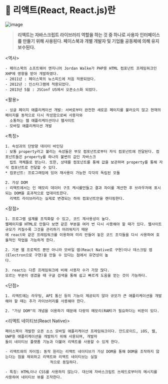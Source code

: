 # 📢 리액트(React, React.js)란

![image](https://user-images.githubusercontent.com/99963066/201525946-4c0960c0-7fa4-4841-a4a3-bf63457c1ece.png)

> **리액트는 자바스크립트 라이브러리 역할을 하는 것 중 하나로 사용자 인터페이스를 만들기 위해 사용된다. 페이스북과 개별 개발자 및 기업들 공동체에 의해 유지보수된다.**

<역사>
```
- 페이스북의 소프트웨어 엔지니어 Jordan Walke가 PHP용 HTML 컴포넌트 프레임워크인 XHP에 영향을 받아 개발하였다.
- 2011년 : 페이스북의 뉴스피드에 처음 적용되었다.
- 2012년 : 인스타그램에 적용되었다.
- 2013년 5월 : JSConf US에서 오픈소스화 되었다.
```

<활용>
```
- 싱글 페이지 애플리케이션 개발: 서버로부터 완전한 새로운 페이지를 불러오지 않고 현재의 페이지를 동적으로 다시 작성함으로써 사용자와 
  소통하는 웹 애플리케이션이나 웹사이트
- 모바일 애플리케이션 개발
```

<특징>
```
1. 속성과의 단방향 데이터 바인딩
: 보통 property라고 불리는 속성들은 부모 컴포넌트로부터 자식 컴포넌트에 전달된다. 컴포넌트들은 property를 하나의 불변의 값인 자바스크
  립트 객체들로 받는다. 또한, 상태를 컴포넌트를 통해 값을 보관하며 property를 통해 자식 컴포넌트로 전달할 수 있다.
* 컴포넌트: 프로그래밍에 있어 재사용이 가능한 각각의 독립된 모듈

2. 가상 DOM
: 리액트에서는 인 메모리 데이터 구조 캐시를만들고 결과 차이를 계산한 후 브라우저에 표시되는 DOM을 효과적으로 업데이트한다.
  리액트 라이브러리는 실제로 변경되는 하위 컴포넌트만을 렌더링한다.
```

<장점>
```
1. 프로그램 설계를 조직화할 수 있고, 코드 재사용성이 높다.
웹페이지를 HTML로 만들다 보면 같은 부분을 여러 번 다시 사용해야 할 때가 있다. 웹사이트 규모가 커질수록 그것을 관리하기 어려워지기 때문
에 react와 같은 프레임워크를 이용하여 미리 만들어 놓은 코드 조각들을 다시 사용하여 효율적인 작업을 가능하게 한다.

2. 기본 웹 프로젝트 뿐만 아니라 모바일 앱(React Native로 구현)이나 데스크탑 앱(Electron으로 구현)을 만들 수 있다는 점에서 유연성이 높
다.

3. react는 다른 프레임워크에 비해 사용자 수가 가장 많다.
모르는 부분이 생겼을 때 구글 검색을 통해 쉽고 빠르게 도움을 얻는 것이 가능하다.
```

<단점>
```
1. 리액트에는 라우팅, API 통신 등의 기능이 제공되지 않아 규모가 큰 애플리케이션을 개발해야 할 때는 추가 라이브러리를 사용해야 한다.

2. "가상 DOM"의 개념을 이용하기 때문에 다량의 메모리(RAM)가 필요하다는 비판이 있다.
```

<리액트 네이티브(React Native)>
```
페이스북이 개발한 오픈 소스 모바일 애플리케이션 프레임워크이다. 안드로이드, iOS, 웹, UWP용 애플리케이션을 개발하기 위해 사용되며, 개발자
들이 네이티브 플랫폼 기능과 더불어 리액트를 사용할 수 있게 한다.

- 리액트와의 차이점: 동작 원리는 리액트 네이티브가 가상 DOM을 통해 DOM을 조작하지 않는다는 점을 제외하고 리액트와 리액트 네이티브는 실질
                    적으로 동일하다.

- 특징: HTML이나 CSS를 사용하지 않는다. 대신에 자바스크립트 쓰레드로부터의 메시지를 사용하여 네이티브 뷰를 조작한다.
```
